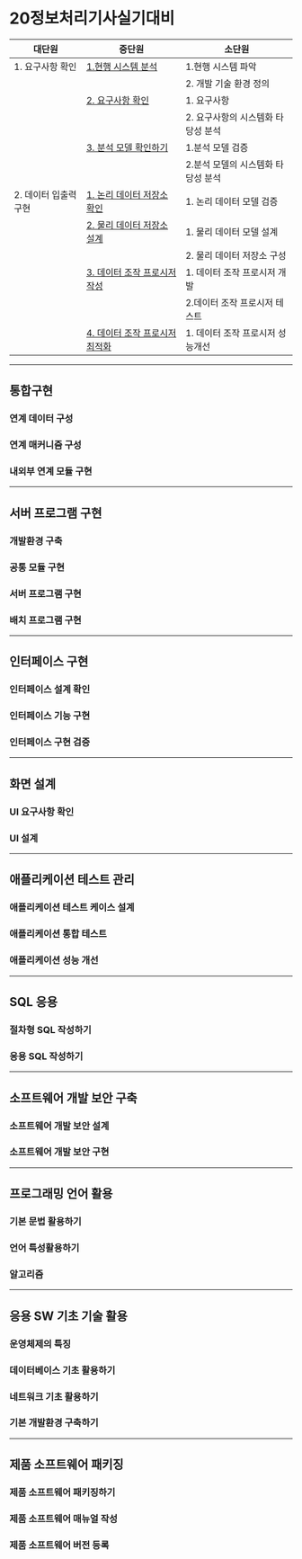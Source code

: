 # 20정보처리기사실기대비

| 대단원                | 중단원                                                                                    | 소단원                             |
| --------------------- | ----------------------------------------------------------------------------------------- | ---------------------------------- |
| 1. 요구사항 확인      | [1.현행 시스템 분석](./Docs/1.요구사항확인/1.현행시스템분석.md)                           | 1.현행 시스템 파악                 |
|                       |                                                                                           | 2. 개발 기술 환경 정의             |
|                       | [2. 요구사항 확인](./Docs/1.요구사항확인/2.요구사항확인.md)                               | 1. 요구사항                        |
|                       |                                                                                           | 2. 요구사항의 시스템화 타당성 분석 |
|                       | [3. 분석 모델 확인하기](./Docs/1.요구사항확인/3.분석모델확인하기.md)                      | 1.분석 모델 검증                   |
|                       |                                                                                           | 2.분석 모델의 시스템화 타당성 분석 |
| 2. 데이터 입출력 구현 | [1. 논리 데이터 저장소 확인](./Docs/2.데이터입출력구현/1.논리데이터저장소확인.md)         | 1. 논리 데이터 모델 검증           |
|                       | [2. 물리 데이터 저장소 설계](./Docs/2.데이터입출력구현/2.물리데이터저장소설계.md)         | 1. 물리 데이터 모델 설계           |
|                       |                                                                                           | 2. 물리 데이터 저장소 구성         |
|                       | [3. 데이터 조작 프로시저 작성](./Docs/2.데이터입출력구현/3.데이터조작프로시저작성.md)     | 1. 데이터 조작 프로시저 개발       |
|                       |                                                                                           | 2.데이터 조작 프로시저 테스트      |
|                       | [4. 데이터 조작 프로시저 최적화](./Docs/2.데이터입출력구현/4.데이터조작프로시저최적화.md) | 1. 데이터 조작 프로시저 성능개선   |

---

## 통합구현

### 연계 데이터 구성

### 연계 매커니즘 구성

### 내외부 연계 모듈 구현

---

## 서버 프로그램 구현

### 개발환경 구축

### 공통 모듈 구현

### 서버 프로그램 구현

### 배치 프로그램 구현

---

## 인터페이스 구현

### 인터페이스 설계 확인

### 인터페이스 기능 구현

### 인터페이스 구현 검증

---

## 화면 설계

### UI 요구사항 확인

### UI 설계

---

## 애플리케이션 테스트 관리

### 애플리케이션 테스트 케이스 설계

### 애플리케이션 통합 테스트

### 애플리케이션 성능 개선

---

## SQL 응용

### 절차형 SQL 작성하기

### 응용 SQL 작성하기

---

## 소프트웨어 개발 보안 구축

### 소프트웨어 개발 보안 설계

### 소프트웨어 개발 보안 구현

---

## 프로그래밍 언어 활용

### 기본 문법 활용하기

### 언어 특성활용하기

### 알고리즘

---

## 응용 SW 기초 기술 활용

### 운영체제의 특징

### 데이터베이스 기초 활용하기

### 네트워크 기초 활용하기

### 기본 개발환경 구축하기

---

## 제품 소프트웨어 패키징

### 제품 소프트웨어 패키징하기

### 제품 소프트웨어 매뉴얼 작성

### 제품 소프트웨어 버전 등록
